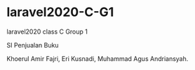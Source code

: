 # laravel2020-C-G1
laravel2020 class C Group 1

SI Penjualan Buku

Khoerul Amir Fajri, Eri Kusnadi, Muhammad Agus Andriansyah.
